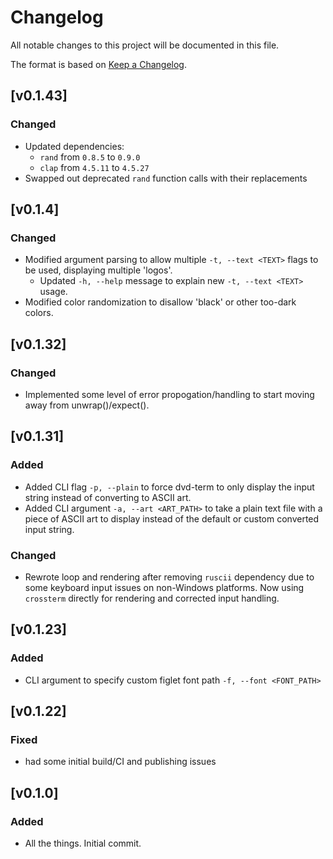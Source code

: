 # Changelog
All notable changes to this project will be documented in this file.

The format is based on [Keep a Changelog](https://keepachangelog.com/en/1.1.0/).

## [v0.1.43]

### Changed

* Updated dependencies:
  * `rand` from `0.8.5` to `0.9.0`
  * `clap` from `4.5.11` to `4.5.27`
* Swapped out deprecated `rand` function calls with their replacements

## [v0.1.4]

### Changed

* Modified argument parsing to allow multiple `-t, --text <TEXT>` flags to be used, displaying multiple 'logos'.
    * Updated `-h, --help` message to explain new `-t, --text <TEXT>` usage.
* Modified color randomization to disallow 'black' or other too-dark colors.

## [v0.1.32]

### Changed

* Implemented some level of error propogation/handling to start moving away from unwrap()/expect().

## [v0.1.31]

### Added

* Added CLI flag `-p, --plain` to force dvd-term to only display the input string instead of converting to ASCII art.
* Added CLI argument `-a, --art <ART_PATH>` to take a plain text file with a piece of ASCII art to display instead of the default or custom converted input string.

### Changed

* Rewrote loop and rendering after removing `ruscii` dependency due to some keyboard input issues on non-Windows platforms. Now using `crossterm` directly for rendering and corrected input handling.

## [v0.1.23]

### Added

* CLI argument to specify custom figlet font path `-f, --font <FONT_PATH>`

## [v0.1.22]

### Fixed

* had some initial build/CI and publishing issues

## [v0.1.0]

### Added

* All the things. Initial commit.
